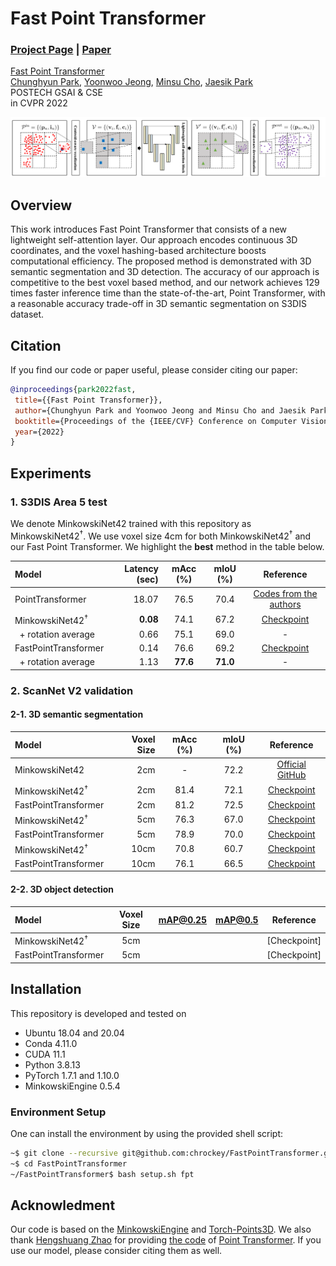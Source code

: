 # Fast Point Transformer
### [Project Page](http://cvlab.postech.ac.kr/research/FPT/) | [Paper](https://arxiv.org/abs/2112.04702)

[Fast Point Transformer](https://arxiv.org/abs/2112.04702)  
 [Chunghyun Park](https://chrockey.github.io/),
 [Yoonwoo Jeong](https://yoonwoojeong.medium.com/about),
 [Minsu Cho](http://cvlab.postech.ac.kr/~mcho/),
 [Jaesik Park](http://jaesik.info/)<br>
 POSTECH GSAI & CSE<br>
in CVPR 2022

<div style="text-align:center">
<img src="assets/overview.png" alt="An Overview of the proposed pipeline"/>
</div>

## Overview
This work introduces Fast Point Transformer that consists of a new lightweight self-attention layer. Our approach encodes continuous 3D coordinates, and the voxel hashing-based architecture boosts computational efficiency. The proposed method is demonstrated with 3D semantic segmentation and 3D detection. The accuracy of our approach is competitive to the best voxel based method, and our network achieves 129 times faster inference time than the state-of-the-art, Point Transformer, with a reasonable accuracy trade-off in 3D semantic segmentation on S3DIS dataset.

## Citation
If you find our code or paper useful, please consider citing our paper:

 ```BibTeX
@inproceedings{park2022fast,
  title={{Fast Point Transformer}},
  author={Chunghyun Park and Yoonwoo Jeong and Minsu Cho and Jaesik Park},
  booktitle={Proceedings of the {IEEE/CVF} Conference on Computer Vision and Pattern Recognition (CVPR)},
  year={2022}
}
```

## Experiments
### 1. S3DIS Area 5 test
We denote MinkowskiNet42 trained with this repository as MinkowskiNet42<sup>&dagger;</sup>.
We use voxel size 4cm for both MinkowskiNet42<sup>&dagger;</sup> and our Fast Point Transformer.
We highlight the **best** method in the table below.

| Model                             | Latency (sec) | mAcc (%) | mIoU (%) | Reference |
|:----------------------------------|--------------------:|:--------:|:--------:|:---------:|
| PointTransformer                  | 18.07 | 76.5 | 70.4 | [Codes from the authors](https://github.com/POSTECH-CVLab/point-transformer) |
| MinkowskiNet42<sup>&dagger;</sup> | **0.08**  | 74.1 | 67.2 | [Checkpoint](https://postechackr-my.sharepoint.com/:u:/g/personal/p0125ch_postech_ac_kr/EZcO0DH6QeNGgIwGFZsmL-4BAlikmHAHlBs4JBcS5XfpVQ?download=1) |
| &nbsp;&nbsp;+ rotation average    | 0.66  | 75.1 | 69.0 | - |
| FastPointTransformer              | 0.14 | 76.6 | 69.2 | [Checkpoint](https://postechackr-my.sharepoint.com/:u:/g/personal/p0125ch_postech_ac_kr/ER8KwMTzqAxAvK9KeOZ9U_IBuCAuv4hP6zOWD-3HNO6Xeg?download=1) |
| &nbsp;&nbsp;+ rotation average    | 1.13  | **77.6** | **71.0** | - |

### 2. ScanNet V2 validation
#### 2-1. 3D semantic segmentation
| Model                             | Voxel Size  | mAcc (%) | mIoU (%) | Reference |
|:----------------------------------|------------:|:--------:|:--------:|:---------:|
| MinkowskiNet42                    | 2cm | - | 72.2 | [Official GitHub](https://github.com/chrischoy/SpatioTemporalSegmentation) |
| MinkowskiNet42<sup>&dagger;</sup> | 2cm | 81.4 | 72.1 | [Checkpoint](https://postechackr-my.sharepoint.com/:u:/g/personal/p0125ch_postech_ac_kr/EXmE1pWDZ8lEtJU7SQMjkXcBnhSMXFTdHWXkMAAF7KeiuA?download=1) |
| FastPointTransformer              | 2cm | 81.2 | 72.5 | [Checkpoint](https://postechackr-my.sharepoint.com/:u:/g/personal/p0125ch_postech_ac_kr/EX_xAyhoNXdJg4eSg2vS_bYB8eFAP7A8FPCYfKOS2T13LQ?download=1) |
| MinkowskiNet42<sup>&dagger;</sup> | 5cm | 76.3 | 67.0 | [Checkpoint](https://postechackr-my.sharepoint.com/:u:/g/personal/p0125ch_postech_ac_kr/EZLG00u5JXJDvOi3sYziOIMB1l6HNN5OW9gTQRFWc6EwzA?download=1) |
| FastPointTransformer              | 5cm | 78.9 | 70.0 | [Checkpoint](https://postechackr-my.sharepoint.com/:u:/g/personal/p0125ch_postech_ac_kr/EXbXclfXZGtMpBZY93zi7M8B_tl8rwM65NK1cumN7QM_8g?download=1) |
| MinkowskiNet42<sup>&dagger;</sup> | 10cm | 70.8 | 60.7 | [Checkpoint](https://postechackr-my.sharepoint.com/:u:/g/personal/p0125ch_postech_ac_kr/EVLn0f5noY1Al6Kos9l-0yABM0qZLFt6d4a3yFgTcQ2Vmw?download=1) |
| FastPointTransformer              | 10cm | 76.1 | 66.5 | [Checkpoint](https://postechackr-my.sharepoint.com/:u:/g/personal/p0125ch_postech_ac_kr/ESO1jLNHO89ApdjguUauqsMBCx_TijA26UOeGbF4XxQwoA?download=1) |

#### 2-2. 3D object detection
| Model                             | Voxel Size   | mAP@0.25 | mAP@0.5 | Reference |
|:----------------------------------|:------------:|:--------:|:-------:|:---------:|
| MinkowskiNet42<sup>&dagger;</sup> | 5cm |  |  | [Checkpoint] |
| FastPointTransformer              | 5cm |  |  | [Checkpoint] |

## Installation
This repository is developed and tested on

- Ubuntu 18.04 and 20.04
- Conda 4.11.0
- CUDA 11.1
- Python 3.8.13
- PyTorch 1.7.1 and 1.10.0
- MinkowskiEngine 0.5.4

### Environment Setup
One can install the environment by using the provided shell script:
```bash
~$ git clone --recursive git@github.com:chrockey/FastPointTransformer.git
~$ cd FastPointTransformer
~/FastPointTransformer$ bash setup.sh fpt
```

## Acknowledment

Our code is based on the [MinkowskiEngine](https://github.com/NVIDIA/MinkowskiEngine) and [Torch-Points3D](https://github.com/torch-points3d/torch-points3d).
We also thank [Hengshuang Zhao](https://hszhao.github.io/) for providing [the code](https://github.com/POSTECH-CVLab/point-transformer) of [Point Transformer](https://arxiv.org/abs/2012.09164).
If you use our model, please consider citing them as well.
